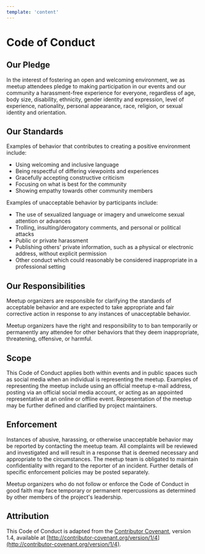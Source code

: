 ```yaml
---
template: 'content'
---
```


# Code of Conduct

## Our Pledge

In the interest of fostering an open and welcoming environment, we as
meetup attendees pledge to making participation in our events and
our community a harassment-free experience for everyone, regardless of age, body
size, disability, ethnicity, gender identity and expression, level of experience,
nationality, personal appearance, race, religion, or sexual identity and
orientation.

## Our Standards

Examples of behavior that contributes to creating a positive environment
include:

* Using welcoming and inclusive language
* Being respectful of differing viewpoints and experiences
* Gracefully accepting constructive criticism
* Focusing on what is best for the community
* Showing empathy towards other community members

Examples of unacceptable behavior by participants include:

* The use of sexualized language or imagery and unwelcome sexual attention or advances
* Trolling, insulting/derogatory comments, and personal or political attacks
* Public or private harassment
* Publishing others' private information, such as a physical or electronic address, without explicit permission
* Other conduct which could reasonably be considered inappropriate in a professional setting

## Our Responsibilities

Meetup organizers are responsible for clarifying the standards of acceptable
behavior and are expected to take appropriate and fair corrective action in
response to any instances of unacceptable behavior.

Meetup organizers have the right and responsibility to to ban temporarily or
permanently any attendee for other behaviors that they deem inappropriate,
threatening, offensive, or harmful.

## Scope

This Code of Conduct applies both within events and in public spaces such as social media when an individual is representing the meetup. Examples of
representing the meetup include using an official meetup e-mail
address, posting via an official social media account, or acting as an appointed
representative at an online or offline event. Representation of the meetup may be further defined and clarified by project maintainers.

## Enforcement

Instances of abusive, harassing, or otherwise unacceptable behavior may be
reported by contacting the meetup team. All
complaints will be reviewed and investigated and will result in a response that
is deemed necessary and appropriate to the circumstances. The meetup team is
obligated to maintain confidentiality with regard to the reporter of an incident.
Further details of specific enforcement policies may be posted separately.

Meetup organizers who do not follow or enforce the Code of Conduct in good
faith may face temporary or permanent repercussions as determined by other
members of the project's leadership.

## Attribution

This Code of Conduct is adapted from the [Contributor Covenant](https://www.contributor-covenant.org/), version 1.4,
available at [http://contributor-covenant.org/version/1/4](http://contributor-covenant.org/version/1/4).